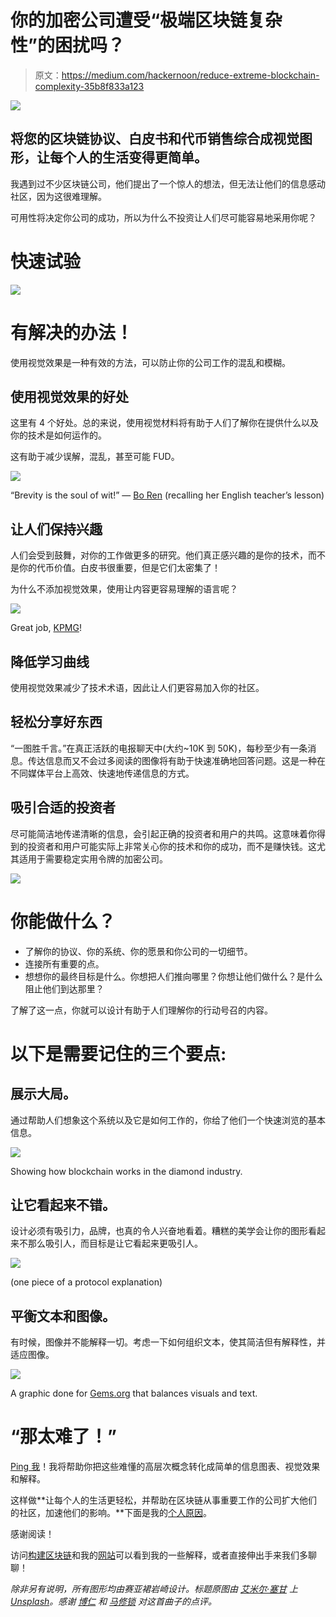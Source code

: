 # 你的加密公司遭受“极端区块链复杂性”的困扰吗？

> 原文：<https://medium.com/hackernoon/reduce-extreme-blockchain-complexity-35b8f833a123>

![](img/7136f5d52aaf6b6d0879a3e9664469c4.png)

## 将您的区块链协议、白皮书和代币销售综合成视觉图形，让每个人的生活变得更简单。

我遇到过不少区块链公司，他们提出了一个惊人的想法，但无法让他们的信息感动社区，因为这很难理解。

可用性将决定你公司的成功，所以为什么不投资让人们尽可能容易地采用你呢？

# 快速试验

![](img/47e402e34b888a3fdc2a58e80a4613be.png)

# 有解决的办法！

使用视觉效果是一种有效的方法，可以防止你的公司工作的混乱和模糊。

## 使用视觉效果的好处

这里有 4 个好处。总的来说，使用视觉材料将有助于人们了解你在提供什么以及你的技术是如何运作的。

这有助于减少误解，混乱，甚至可能 FUD。

![](img/40be01404ccd2f9cfeafdc64e6915a2d.png)

“Brevity is the soul of wit!” — [Bo Ren](https://medium.com/u/24a83c367299?source=post_page-----35b8f833a123--------------------------------) (recalling her English teacher’s lesson)

## 让人们保持兴趣

人们会受到鼓舞，对你的工作做更多的研究。他们真正感兴趣的是你的技术，而不是你的代币价值。白皮书很重要，但是它们太密集了！

为什么不添加视觉效果，使用让内容更容易理解的语言呢？

![](img/f91b747f8159a79eb976ba2f71c890d4.png)

Great job, [KPMG](https://assets.kpmg.com/content/dam/kpmg/pdf/2016/06/kpmg-blockchain-consensus-mechanism.pdf)!

## 降低学习曲线

使用视觉效果减少了技术术语，因此让人们更容易加入你的社区。

## 轻松分享好东西

“一图胜千言。”在真正活跃的电报聊天中(大约~10K 到 50K)，每秒至少有一条消息。传达信息而又不会过多阅读的图像将有助于快速准确地回答问题。这是一种在不同媒体平台上高效、快速地传递信息的方式。

## 吸引合适的投资者

尽可能简洁地传递清晰的信息，会引起正确的投资者和用户的共鸣。这意味着你得到的投资者和用户可能实际上非常关心你的技术和你的成功，而不是赚快钱。这尤其适用于需要稳定实用令牌的加密公司。

![](img/b625667890ad49160d337e8844a8e1f0.png)

# 你能做什么？

*   了解你的协议、你的系统、你的愿景和你公司的一切细节。
*   连接所有重要的点。
*   想想你的最终目标是什么。你想把人们推向哪里？你想让他们做什么？是什么阻止他们到达那里？

了解了这一点，你就可以设计有助于人们理解你的行动号召的内容。

# 以下是需要记住的三个要点:

## 展示大局。

通过帮助人们想象这个系统以及它是如何工作的，你给了他们一个快速浏览的基本信息。

![](img/d26bb4b3aa266723662896c6157c3575.png)

Showing how blockchain works in the diamond industry.

## 让它看起来不错。

设计必须有吸引力，品牌，也真的令人兴奋地看着。糟糕的美学会让你的图形看起来不那么吸引人，而目标是让它看起来更吸引人。

![](img/06fd49b296345cc6617e087b37b799f8.png)

(one piece of a protocol explanation)

## 平衡文本和图像。

有时候，图像并不能解释一切。考虑一下如何组织文本，使其简洁但有解释性，并适应图像。

![](img/f75afef2ed684e744715ef8640657cf8.png)

A graphic done for [Gems.org](http://www.gems.org) that balances visuals and text.

# “那太难了！”

[Ping 我](http://www.sayaiwasaki.com/about)！我将帮助你把这些难懂的高层次概念转化成简单的信息图表、视觉效果和解释。

这样做**让每个人的生活更轻松，并帮助在区块链从事重要工作的公司扩大他们的社区，加速他们的影响。**下面是我的[个人原因](/@sayaiwasaki/designing-blockchain-equitably-55420e2951f5)。

感谢阅读！

访问[构建区块链](http://www.medium.com/buildingblockchain)和我的[网站](http://www.sayaiwasaki.com)可以看到我的一些解释，或者直接伸出手来我们多聊聊！

*除非另有说明，所有图形均由赛亚裙岩崎设计。标题原图由* [*艾米尔·塞甘*](https://unsplash.com/photos/R9OueKOtGGU?utm_source=unsplash&utm_medium=referral&utm_content=creditCopyText) *上*[*Unsplash*](https://unsplash.com/?utm_source=unsplash&utm_medium=referral&utm_content=creditCopyText)*。感谢* [*博仁*](https://medium.com/u/24a83c367299?source=post_page-----35b8f833a123--------------------------------) *和* [*马修锁*](https://medium.com/u/c6bc3527efb1?source=post_page-----35b8f833a123--------------------------------) *对这首曲子的点评。*